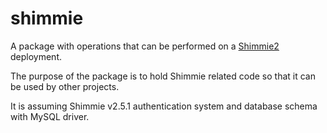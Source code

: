 # shimmie

A package with operations that can be performed on a
[Shimmie2](https://github.com/shish/shimmie2) deployment.

The purpose of the package is to hold Shimmie related code so that it can be
used by other projects.

It is assuming Shimmie v2.5.1 authentication system and database schema with
MySQL driver.
